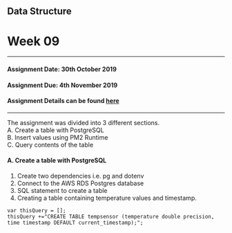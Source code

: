 ## Data Structure
# Week 09
---------------------------------------------------
#### Assignment Date: 30th October 2019<br/>
#### Assignment Due: 4th November 2019 <br/>
#### Assignment Details can be found [here](https://github.com/visualizedata/data-structures/tree/master/weekly_assignment_09) <br/>
--------------------------------------------------
The assignment was divided into 3 different sections.<br/>
A. Create a table with PostgreSQL <br/>
B. Insert values using PM2 Runtime <br/>
C. Query contents of the table <br/>

#### A. Create a table with PostgreSQL <br/>
1. Create two dependencies i.e. pg and dotenv <br/>
2. Connect to the AWS RDS Postgres database <br/>
3. SQL statement to create a table<br/>
4. Creating a table containing temperature values and timestamp. <br/>
```
var thisQuery = [];
thisQuery +="CREATE TABLE tempsensor (temperature double precision, time timestamp DEFAULT current_timestamp);";
```
